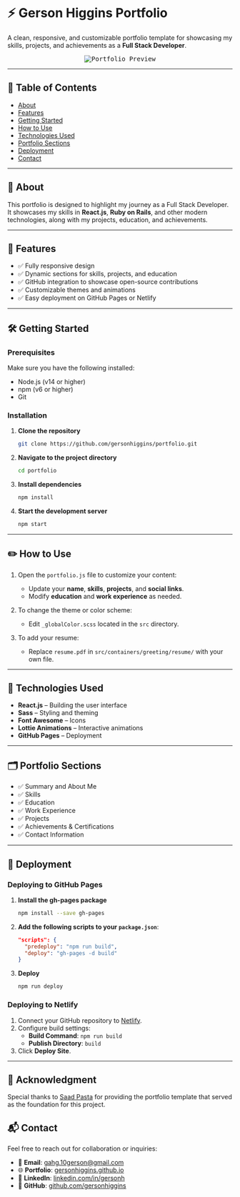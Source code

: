 # ⚡️ Gerson Higgins Portfolio

A clean, responsive, and customizable portfolio template for showcasing my skills, projects, and achievements as a **Full Stack Developer**.

<p align="center">
  <kbd>
    <img src="./src/assets/images/recorded.gif" alt="Portfolio Preview">
  </kbd>
</p>

---

## 📑 Table of Contents

- [About](#about)
- [Features](#features)
- [Getting Started](#getting-started)
- [How to Use](#how-to-use)
- [Technologies Used](#technologies-used)
- [Portfolio Sections](#portfolio-sections)
- [Deployment](#deployment)
- [Contact](#contact)

---

## 🧠 About

This portfolio is designed to highlight my journey as a Full Stack Developer. It showcases my skills in **React.js**, **Ruby on Rails**, and other modern technologies, along with my projects, education, and achievements.

---

## 🚀 Features

- ✅ Fully responsive design
- ✅ Dynamic sections for skills, projects, and education
- ✅ GitHub integration to showcase open-source contributions
- ✅ Customizable themes and animations
- ✅ Easy deployment on GitHub Pages or Netlify

---

## 🛠 Getting Started

### Prerequisites

Make sure you have the following installed:

- Node.js (v14 or higher)
- npm (v6 or higher)
- Git

### Installation

1. **Clone the repository**

   ```bash
   git clone https://github.com/gersonhiggins/portfolio.git
   ```

2. **Navigate to the project directory**

   ```bash
   cd portfolio
   ```

3. **Install dependencies**

   ```bash
   npm install
   ```

4. **Start the development server**
   ```bash
   npm start
   ```

---

## ✏️ How to Use

1. Open the `portfolio.js` file to customize your content:

   - Update your **name**, **skills**, **projects**, and **social links**.
   - Modify **education** and **work experience** as needed.

2. To change the theme or color scheme:

   - Edit `_globalColor.scss` located in the `src` directory.

3. To add your resume:
   - Replace `resume.pdf` in `src/containers/greeting/resume/` with your own file.

---

## 🧰 Technologies Used

- **React.js** – Building the user interface
- **Sass** – Styling and theming
- **Font Awesome** – Icons
- **Lottie Animations** – Interactive animations
- **GitHub Pages** – Deployment

---

## 🗂 Portfolio Sections

- ✅ Summary and About Me
- ✅ Skills
- ✅ Education
- ✅ Work Experience
- ✅ Projects
- ✅ Achievements & Certifications
- ✅ Contact Information

---

## 🚚 Deployment

### Deploying to GitHub Pages

1. **Install the gh-pages package**

   ```bash
   npm install --save gh-pages
   ```

2. **Add the following scripts to your `package.json`**:

   ```json
   "scripts": {
     "predeploy": "npm run build",
     "deploy": "gh-pages -d build"
   }
   ```

3. **Deploy**
   ```bash
   npm run deploy
   ```

### Deploying to Netlify

1. Connect your GitHub repository to [Netlify](https://netlify.com).
2. Configure build settings:
   - **Build Command**: `npm run build`
   - **Publish Directory**: `build`
3. Click **Deploy Site**.

---

## 🙏 Acknowledgment

Special thanks to [Saad Pasta](https://github.com/saadpasta) for providing the portfolio template that served as the foundation for this project.

## 📬 Contact

Feel free to reach out for collaboration or inquiries:

- 📧 **Email**: [gahg.10gerson@gmail.com](mailto:gahg.10gerson@gmail.com)
- 🌐 **Portfolio**: [gersonhiggins.github.io](https://gersonhiggins.github.io)
- 💼 **LinkedIn**: [linkedin.com/in/gersonh](https://www.linkedin.com/in/gersonh/)
- 🐙 **GitHub**: [github.com/gersonhiggins](https://github.com/gersonhiggins)
